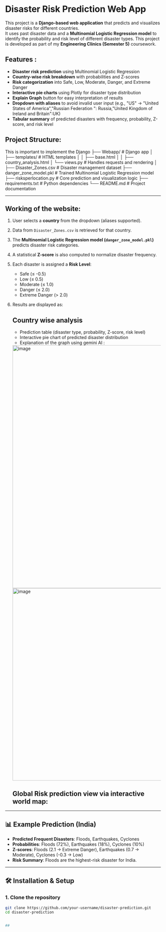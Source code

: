 #  Disaster Risk Prediction Web App

This project is a **Django-based web application** that predicts and visualizes disaster risks for different countries.  
It uses past disaster data and a **Multinomial Logistic Regression model** to identify the probability and risk level of different disaster types. 
This project is developed as part of my **Engineering Clinics (Semester 5)** coursework.
## Features :
-  **Disaster risk prediction** using Multinomial Logistic Regression  
-  **Country-wise risk breakdown** with probabilities and Z-scores  
- **Risk categorization** into Safe, Low, Moderate, Danger, and Extreme Danger  
- **Interactive pie charts** using Plotly for disaster type distribution  
- **Explain Graph** button for easy interpretation of results  
-  **Dropdown with aliases** to avoid invalid user input (e.g., "US" → "United States of America","Russian Federation ": Russia,"United Kingdom of Ireland and Britain":UK)  
-  **Tabular summary** of predicted disasters with frequency, probability, Z-score, and risk level  

## Project Structure:
This is important to implement the Django 
├── Webapp/ # Django app
│ ├── templates/ # HTML templates
│ │ ├── base.html
│ │ ├── country_analysis.html
│ └── views.py # Handles requests and rendering
│
├── Disaster_Zones.csv # Disaster management dataset
├── danger_zone_model.pkl # Trained Multinomial Logistic Regression model
├── risksperlocation.py # Core prediction and visualization logic
├── requirements.txt # Python dependencies
└── README.md # Project documentation


---

## Working of the website:

1. User selects a **country** from the dropdown (aliases supported).  
2. Data from `Disaster_Zones.csv` is retrieved for that country.  
3. The **Multinomial Logistic Regression model (`danger_zone_model.pkl`)** predicts disaster risk categories.  
4. A statistical **Z-score** is also computed to normalize disaster frequency.  
5. Each disaster is assigned a **Risk Level**:
   - Safe (≤ -0.5)
   - Low (≤ 0.5)
   - Moderate (≤ 1.0)
   - Danger (≤ 2.0)
   - Extreme Danger (> 2.0)
6. Results are displayed as:
    ## Country wise analysis
   - Prediction table (disaster type, probability, Z-score, risk level)  
   - Interactive pie chart of predicted disaster distribution  
   -  Explanation of the graph using gemini AI :
     <img width="1577" height="784" alt="image" src="https://github.com/user-attachments/assets/53c4474f-4f39-45e8-9fba-b26a98744a81" />
     <img width="1471" height="621" alt="image" src="https://github.com/user-attachments/assets/9c198280-7b7c-42de-91bb-94e9531d8053" />
     


     ## Global Risk prediction view via interactive world map:
     

---

## 📊 Example Prediction (India)

- **Predicted Frequent Disasters**: Floods, Earthquakes, Cyclones  
- **Probabilities**: Floods (72%), Earthquakes (18%), Cyclones (10%)  
- **Z-scores**: Floods (2.1 → Extreme Danger), Earthquakes (0.7 → Moderate), Cyclones (-0.3 → Low)  
- **Risk Summary**: Floods are the highest-risk disaster for India.  
---

## 🛠️ Installation & Setup

### 1. Clone the repository
```bash
git clone https://github.com/your-username/disaster-prediction.git
cd disaster-prediction


## 



